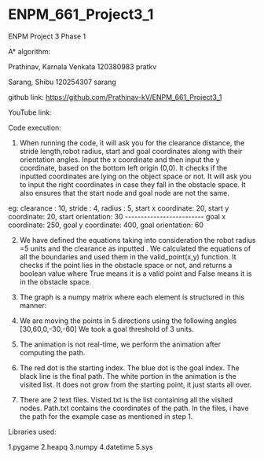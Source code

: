 # ENPM_661_Project3_1
ENPM Project 3 Phase 1

A* algorithm:

Prathinav, Karnala Venkata
120380983
pratkv

Sarang, Shibu
120254307
sarang

github link: https://github.com/Prathinav-kV/ENPM_661_Project3_1

YouTube link: 

Code execution:

1. When running the code, it will ask you for the clearance distance, the stride length,robot radius, start and goal coordinates along with their orientation angles.
Input the x coordinate and then input the y coordinate, based on the bottom left origin (0,0). It checks if the inputted coordinates are lying on the object space or not. It will ask you to input the right coordinates in case they fall in the obstacle space. It also ensures that the start node and goal node are not the same.

eg: 
    clearance : 10,
    stride : 4,
    radius : 5,
    start x coordinate: 20,
    start y coordinate: 20,
    start orientation: 30
    -------------------------
    goal x coordinate: 250,
    goal y coordinate: 400,
    goal orientation: 60

2. We have defined the equations taking into consideration the robot radius =5 units and the clearance as inputted . We calculated the equations of all the boundaries and used them in the valid_point(x,y) function. It checks if the point lies in the obstacle space or not, and returns a boolean value where True means it is a valid point and False means it is in the obstacle space.

3. The graph is a numpy matrix where each element is structured in this manner:

4. We are moving the points in 5 directions using the following angles [30,60,0,-30,-60]
We took a goal threshold of 3 units.

4. The animation is not real-time, we perform the animation after computing the path.

5. The red dot is the starting index.
The blue dot is the goal index.
The black line is the final path.
The white portion in the animation is the visited list. It does not grow from the starting point, it just starts all over.

6. There are 2 text files. Visted.txt is the list containing all the visited nodes. Path.txt contains the coordinates of the path. In the files, i have the path for the example case as mentioned in step 1.

Libraries used:

1.pygame
2.heapq 
3.numpy
4.datetime
5.sys 


